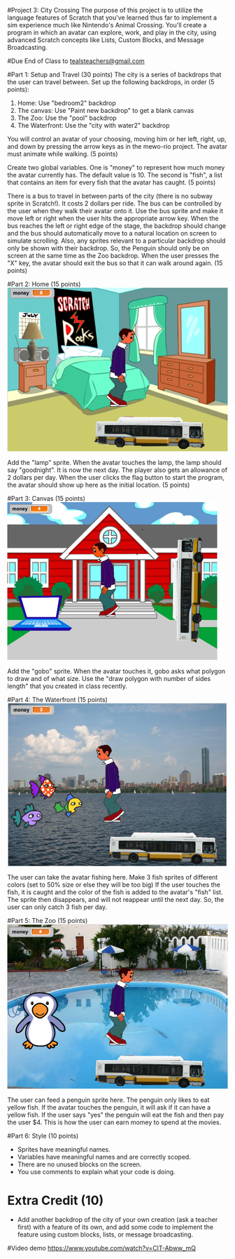 #Project 3: City Crossing
The purpose of this project is to utilize the language features of Scratch that you've learned thus far to implement a sim experience much like Nintendo's Animal Crossing. You'll create a program in which an avatar can explore, work, and play in the city, using advanced Scratch concepts like Lists, Custom Blocks, and Message Broadcasting.

#Due
End of Class  to tealsteachers@gmail.com

#Part 1: Setup and Travel (30 points)
The city is a series of backdrops that the user can travel between. Set up the following backdrops, in order (5 points):
1. Home: Use "bedroom2" backdrop
2. The canvas: Use "Paint new backdrop" to get a blank canvas
3. The Zoo: Use the "pool" backdrop
4. The Waterfront: Use the "city with water2" backdrop

You will control an avatar of your choosing, moving him or her left, right, up, and down by pressing the arrow keys as in the mewo-rio project. The avatar must animate while walking. (5 points)

Create two global variables. One is "money" to represent how much money the avatar currently has. The default value is 10. The second is "fish", a list that contains an item for every fish that the avatar has caught. (5 points)

There is a bus to travel in between parts of the city (there is no subway sprite in Scratch!). It costs 2 dollars per ride. The bus can be controlled by the user when they walk their avatar onto it. Use the bus sprite and make it move left or right when the user hits the appropriate arrow key. When the bus reaches the left or right edge of the stage, the backdrop should change and the bus should automatically move to a natural location on screen to simulate scrolling. Also, any sprites relevant to a particular backdrop should only be shown with their backdrop. So, the Penguin should only be on screen at the same time as the Zoo backdrop. When the user presses the "X" key, the avatar should exit the bus so that it can walk around again. (15 points)

#Part 2: Home (15 points)
<img src="home.png">

Add the "lamp" sprite. When the avatar touches the lamp, the lamp should say "goodnight". It is now the next day. The player also gets an allowance of 2 dollars per day. When the user clicks the flag button to start the program, the avatar should show up here as the initial location. (5 points)

#Part 3: Canvas (15 points)
<img src="school.png">

Add the "gobo" sprite. When the avatar touches it, gobo asks what polygon to draw and of what size. Use the "draw polygon with number of sides length" that you created in class recently.

#Part 4: The Waterfront (15 points)
<img src="waterfront.png">

The user can take the avatar fishing here. Make 3 fish sprites of different colors (set to 50% size or else they will be too big) If the user touches the fish, it is caught and the color of the fish is added to the avatar's "fish" list. The sprite then disappears, and will not reappear until the next day. So, the user can only catch 3 fish per day.

#Part 5: The Zoo (15 points)
<img src="zoo.png">

The user can feed a penguin sprite here. The penguin only likes to eat yellow fish. If the avatar touches the penguin, it will ask if it can have a yellow fish. If the user says "yes" the penguin will eat the fish and then pay the user $4. This is how the user can earn momey to spend at the movies.

#Part 6: Style (10 points)
- Sprites have meaningful names.
- Variables have meaningful names and are correctly scoped.
- There are no unused blocks on the screen.
- You use comments to explain what your code is doing.

# Extra Credit (10)
- Add another backdrop of the city of your own creation (ask a teacher first) with a feature of its own, and add some code to implement the feature using custom blocks, lists, or message broadcasting. 

#Video demo
https://www.youtube.com/watch?v=ClT-Abww_mQ